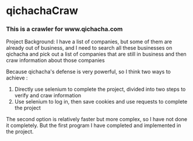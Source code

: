 # qichachaCraw
<h3>This is a crawler for www.qichacha.com</h3>
<p>Project Background: I have a list of companies, but some of them are already out of business, and I need to search all these businesses on qichacha and pick out a list of companies that are still in business and then craw information about those companies</p>
<p>Because qichacha's defense is very powerful, so I think two ways to achieve : </p>
<ol>
	<li>Directly use selenium to complete the project, divided into two steps to verify and craw information</li>
	<li>Use selenium to log in, then save cookies and use requests to complete the project</li>
</ol>
<p>The second option is relatively faster but more complex, so I have not done it completely. But the first program I have completed and implemented in the project.</p>